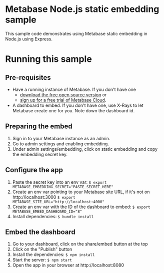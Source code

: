 # Metabase Node.js static embedding sample

This sample code demonstrates using Metabase static embedding in Node.js using Express.

# Running this sample

## Pre-requisites
* Have a running instance of Metabase. If you don't have one
  * [download the free open source version](https://www.metabase.com/start/oss/) or
  * [sign up for a free trial of Metabase Cloud](https://www.metabase.com/pricing/).
* A dashboard to embed. If you don't have one, use X-Rays to let Metabase create one for you. Note down the dashboard id.

## Preparing the embed
1. Sign in to your Metabase instance as an admin. 
2. Go to admin settings and enabling embedding.
3. Under admin settings/embedding, click on static embedding and copy the embedding secret key.

## Configure the app

1. Paste the secret key into an env var: `$ export METABASE_EMBEDDING_SECRET="PASTE_SECRET_HERE"`
2. Create an env var pointing to your Metabase site URL, if it's not on http://localhost:3000 `$ export METABASE_SITE_URL="http://localhost:4000"`
3. Create an env var with the ID of the dashboard to embed: `$ export METABASE_EMBED_DASHBOARD_ID="8"`
3. Install dependencies: `$ bundle install`

## Embed the dashboard
1. Go to your dashboard, click on the share/embed button at the top
2. Click on the "Publish" button
3. Install the dependencies: `$ npm install`
4. Start the server: `$ npm start`
5. Open the app in your browser at http://localhost:8080
